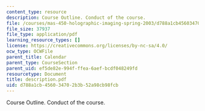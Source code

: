 ```yaml
---
content_type: resource
description: Course Outline. Conduct of the course.
file: /courses/mas-450-holographic-imaging-spring-2003/d788a1cb456034702b3b52a98cb98fcb_description.pdf
file_size: 37937
file_type: application/pdf
learning_resource_types: []
license: https://creativecommons.org/licenses/by-nc-sa/4.0/
ocw_type: OCWFile
parent_title: Calendar
parent_type: CourseSection
parent_uid: ef5de82e-994f-ffea-6aef-bcdf048249fd
resourcetype: Document
title: description.pdf
uid: d788a1cb-4560-3470-2b3b-52a98cb98fcb
---
```

Course Outline. Conduct of the course.